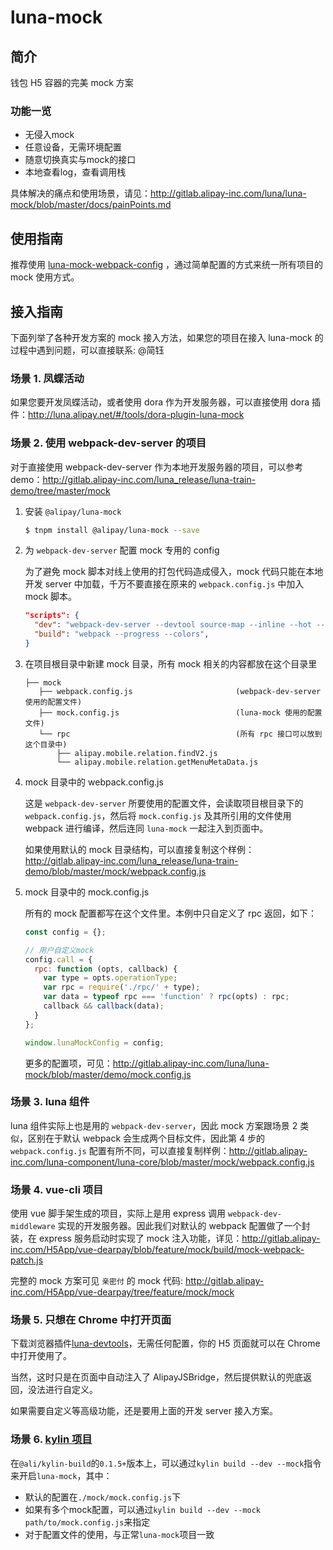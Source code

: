 # luna-mock

## 简介
钱包 H5 容器的完美 mock 方案

### 功能一览

* 无侵入mock
* 任意设备，无需环境配置
* 随意切换真实与mock的接口
* 本地查看log，查看调用栈

具体解决的痛点和使用场景，请见：http://gitlab.alipay-inc.com/luna/luna-mock/blob/master/docs/painPoints.md

## 使用指南

推荐使用 [luna-mock-webpack-config](http://gitlab.alipay-inc.com/luna/luna-mock-webpack-config) ，通过简单配置的方式来统一所有项目的 mock 使用方式。

## 接入指南

下面列举了各种开发方案的 mock 接入方法，如果您的项目在接入 luna-mock 的过程中遇到问题，可以直接联系: @简钰

### 场景 1. 凤蝶活动

如果您要开发凤蝶活动，或者使用 dora 作为开发服务器，可以直接使用 dora 插件：http://luna.alipay.net/#/tools/dora-plugin-luna-mock

### 场景 2. 使用 webpack-dev-server 的项目

对于直接使用 webpack-dev-server 作为本地开发服务器的项目，可以参考 demo：http://gitlab.alipay-inc.com/luna_release/luna-train-demo/tree/master/mock

1. 安装 `@alipay/luna-mock`

    ```sh
    $ tnpm install @alipay/luna-mock --save
    ```

2. 为 `webpack-dev-server` 配置 mock 专用的 config

    为了避免 mock 脚本对线上使用的打包代码造成侵入，mock 代码只能在本地开发 server 中加载，千万不要直接在原来的 `webpack.config.js` 中加入 mock 脚本。

    ``` json
    "scripts": {
      "dev": "webpack-dev-server --devtool source-map --inline --hot --host 0.0.0.0 --config ./mock/webpack.config.js",
      "build": "webpack --progress --colors",
    }
    ```

3. 在项目根目录中新建 mock 目录，所有 mock 相关的内容都放在这个目录里

    ```
    ├── mock
       ├── webpack.config.js                       (webpack-dev-server 使用的配置文件)
       ├── mock.config.js                          (luna-mock 使用的配置文件)
       └── rpc                                     (所有 rpc 接口可以放到这个目录中)
           ├── alipay.mobile.relation.findV2.js
           └── alipay.mobile.relation.getMenuMetaData.js
    ```

4. mock 目录中的 webpack.config.js

    这是 `webpack-dev-server` 所要使用的配置文件，会读取项目根目录下的 `webpack.config.js`，然后将 `mock.config.js` 及其所引用的文件使用 webpack 进行编译，然后连同 `luna-mock` 一起注入到页面中。

    如果使用默认的 mock 目录结构，可以直接复制这个样例： http://gitlab.alipay-inc.com/luna_release/luna-train-demo/blob/master/mock/webpack.config.js

5. mock 目录中的 mock.config.js

    所有的 mock 配置都写在这个文件里。本例中只自定义了 rpc 返回，如下：

    ``` js
    const config = {};

    // 用户自定义mock
    config.call = {
      rpc: function (opts, callback) {
        var type = opts.operationType;
        var rpc = require('./rpc/' + type);
        var data = typeof rpc === 'function' ? rpc(opts) : rpc;
        callback && callback(data);
      }
    };

    window.lunaMockConfig = config;
    ```

    更多的配置项，可见：http://gitlab.alipay-inc.com/luna/luna-mock/blob/master/demo/mock.config.js

### 场景 3. luna 组件

luna 组件实际上也是用的 `webpack-dev-server`，因此 mock 方案跟场景 2 类似，区别在于默认 webpack 会生成两个目标文件，因此第 4 步的 `webpack.config.js` 配置有所不同，可以直接复制样例：http://gitlab.alipay-inc.com/luna-component/luna-core/blob/master/mock/webpack.config.js

### 场景 4. vue-cli 项目

使用 vue 脚手架生成的项目，实际上是用 express 调用 `webpack-dev-middleware` 实现的开发服务器。因此我们对默认的 webpack 配置做了一个封装，在 express 服务启动时实现了 mock 注入功能，详见：http://gitlab.alipay-inc.com/H5App/vue-dearpay/blob/feature/mock/build/mock-webpack-patch.js

完整的 mock 方案可见 `亲密付` 的 mock 代码: http://gitlab.alipay-inc.com/H5App/vue-dearpay/tree/feature/mock/mock

### 场景 5. 只想在 Chrome 中打开页面

下载浏览器插件[luna-devtools](http://gitlab.alipay-inc.com/luna/luna-devtools)，无需任何配置，你的 H5 页面就可以在 Chrome 中打开使用了。

当然，这时只是在页面中自动注入了 AlipayJSBridge，然后提供默认的兜底返回，没法进行自定义。

如果需要自定义等高级功能，还是要用上面的开发 server 接入方案。

### 场景 6. [kylin 项目](http://kylin.alipay.net/kylin/cli/help.html#luna-mock)

在`@ali/kylin-build`的`0.1.5+`版本上，可以通过`kylin build --dev --mock`指令来开启`luna-mock`，其中：

- 默认的配置在`./mock/mock.config.js`下
- 如果有多个mock配置，可以通过`kylin build --dev --mock path/to/mock.config.js`来指定
- 对于配置文件的使用，与正常`luna-mock`项目一致
